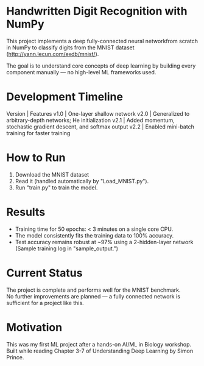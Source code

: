 # Handwritten Digit Recognition with NumPy

This project implements a deep fully-connected neural networkfrom scratch in NumPy to classify digits from the MNIST dataset (http://yann.lecun.com/exdb/mnist/).

The goal is to understand core concepts of deep learning by building every component manually — no high-level ML frameworks used.


# Development Timeline

Version | Features 
  v1.0  | One-layer shallow network
  v2.0  | Generalized to arbitrary-depth networks; He initialization 
  v2.1  | Added momentum, stochastic gradient descent, and softmax output 
  v2.2  | Enabled mini-batch training for faster training


# How to Run

1. Download the MNIST dataset 
2. Read it (handled automatically by "Load_MNIST.py").
3. Run "train.py" to train the model.


# Results

- Training time for 50 epochs: < 3 minutes on a single core CPU. 
- The model consistently fits the training data to 100% accuracy.
- Test accuracy remains robust at ~97% using a 2-hidden-layer network (Sample training log in "sample_output.")


# Current Status

The project is complete and performs well for the MNIST benchmark.  
No further improvements are planned — a fully connected network is sufficient for a project like this.


# Motivation

This was my first ML project after a hands-on AI/ML in Biology workshop.  
Built while reading Chapter 3-7 of Understanding Deep Learning by Simon Prince.
